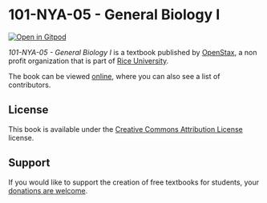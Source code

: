 # 101-NYA-05 - General Biology I

[![Open in Gitpod](https://gitpod.io/button/open-in-gitpod.svg)](https://gitpod.io/from-referrer/)

_101-NYA-05 - General Biology I_ is a textbook published by [OpenStax](https://openstax.org/), a non profit organization that is part of [Rice University](https://www.rice.edu/).

The book can be viewed [online](https://github.com/cnx-user-books/cnxbook-101-nya-05-general-biology-i/releases/latest), where you can also see a list of contributors.

## License
This book is available under the [Creative Commons Attribution License](./LICENSE) license.

## Support
If you would like to support the creation of free textbooks for students, your [donations are welcome](https://riceconnect.rice.edu/donation/support-openstax-banner).
